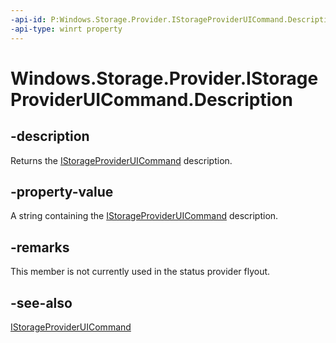 ```yaml
---
-api-id: P:Windows.Storage.Provider.IStorageProviderUICommand.Description
-api-type: winrt property
---
```


# Windows.Storage.Provider.IStorageProviderUICommand.Description

<!--
public string Description { get; }
-->

## -description

Returns the [IStorageProviderUICommand](istorageprovideruicommand.md) description.

## -property-value

A string containing the [IStorageProviderUICommand](istorageprovideruicommand.md) description.

## -remarks

This member is not currently used in the status provider flyout.

## -see-also

[IStorageProviderUICommand](istorageprovideruicommand.md)
